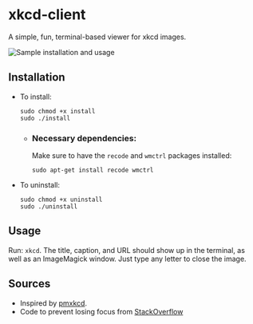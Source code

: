 # xkcd-client
A simple, fun, terminal-based viewer for xkcd images.

![Sample installation and usage](http://imgur.com/XsH0X7ql.png)

## Installation
- To install:
    ```
    sudo chmod +x install
    sudo ./install
    ```
    - ### Necessary dependencies:
        Make sure to have the `recode` and `wmctrl` packages installed:
        ```
        sudo apt-get install recode wmctrl
        ```

- To uninstall:
    ```
    sudo chmod +x uninstall
    sudo ./uninstall
    ```

## Usage
Run: `xkcd`. The title, caption, and URL should show up in the terminal, as well as an ImageMagick window. Just type any letter to close the image.

## Sources
 - Inspired by [pmxkcd](https://github.com/hakerdefo/pmxkcd).
 - Code to prevent losing focus from [StackOverflow](http://stackoverflow.com/questions/25585625/)
